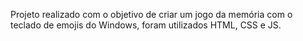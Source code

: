 Projeto realizado com o objetivo de criar um jogo da memória com o teclado de emojis do Windows, foram utilizados HTML, CSS e JS. 
